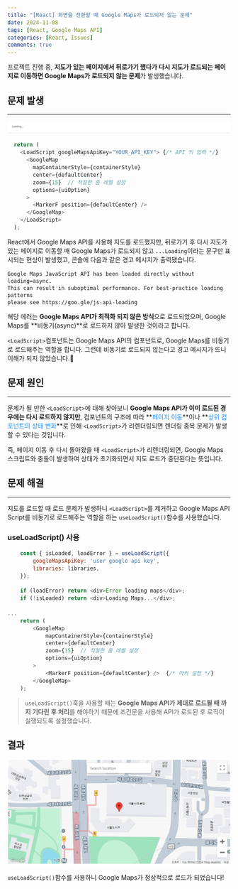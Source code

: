 ```yaml
---
title: "[React] 화면을 전환할 때 Google Maps가 로드되지 않는 문제"
date: 2024-11-08
tags: [React, Google Maps API]
categories: [React, Issues]
comments: true
---
```


프로젝트 진행 중, **지도가 있는 페이지에서 뒤로가기 했다가 다시 지도가 로드되는 페이지로 이동하면 Google Maps가 로드되지 않는 문제**가 발생했습니다.

## 문제 발생
---
![google Maps error1](/assets/img/google_maps_error1.png)
```javascript
  return (
    <LoadScript googleMapsApiKey="YOUR_API_KEY"> {/* API 키 입력 */}
      <GoogleMap
        mapContainerStyle={containerStyle}
        center={defaultCenter}
        zoom={15}  // 적절한 줌 레벨 설정
        options={uiOption}
      >
        <MarkerF position={defaultCenter} />
      </GoogleMap>
    </LoadScript>
  );
```
React에서 Google Maps API를 사용해 지도를 로드했지만, 뒤로가기 후 다시 지도가 있는 페이지로 이동할 때 Google Maps가 로드되지 않고 `...Loading`이라는 문구만 표시되는 현상이 발생했고, 콘솔에 다음과 같은 경고 메시지가 출력됐습니다.
```shell
Google Maps JavaScript API has been loaded directly without loading=async. 
This can result in suboptimal performance. For best-practice loading patterns 	  
please see https://goo.gle/js-api-loading
```
해당 에러는 **Google Maps API가 최적화 되지 않은 방식**으로 로드되었으며, Google Maps를 **비동기(async)**로 로드하지 않아 발생한 것이라고 합니다.

`<LoadScript>`컴포넌트는 Google Maps API의 컴포넌트로, Google Maps를 비동기로 로드해주는 역할을 합니다. 그런데 비동기로 로드되지 않는다고 경고 메시지가 뜨니 이해가 되지 않았습니다.🤔

## 문제 원인
---
문제가 될 만한 `<LoadScript>`에 대해 찾아보니 **Google Maps API가 이미 로드된 경우에는 다시 로드하지 않지만**, 컴포넌트의 구조에 따라 **<font color='#1E90FF'>페이지 이동</font>**이나 **<font color='#1E90FF'>상위 컴포넌트의 상태 변화</font>**로 인해 `<LoadScript>`가 리렌더링되면 렌더링 중복 문제가 발생할 수 있다는 것입니다. 

즉, 페이지 이동 후 다시 돌아왔을 때 `<LoadScript>`가 리렌더링되면, Google Maps 스크립트와 충돌이 발생하여 상태가 초기화되면서 지도 로드가 중단된다는 뜻입니다.

## 문제 해결
---
지도를 로드할 때 로드 문제가 발생하니 `<LoadScript>`를 제거하고 Google Maps API Script를 비동기로 로드해주는 역할을 하는 `useLoadScript()`함수를 사용했습니다.

### useLoadScript() 사용
```javascript
    const { isLoaded, loadError } = useLoadScript({
        googleMapsApiKey: 'user google api key',
        libraries: libraries,
    });

    if (loadError) return <div>Error loading maps</div>;
    if (!isLoaded) return <div>Loading Maps...</div>; 

...
    return (
        <GoogleMap
            mapContainerStyle={containerStyle}
            center={defaultCenter}
            zoom={15}  // 적절한 줌 레벨 설정
            options={uiOption}
        >
            <MarkerF position={defaultCenter} />  {/* 마커 설정 */}
        </GoogleMap>
    );
```
> `useLoadScript()`훅을 사용할 때는 **Google Maps API가 제대로 로드될 때 까지 기다린 후 처리**를 해야하기 때문에 조건문을 사용해 API가 로드된 후 로직이 실행되도록 설정했습니다.

## 결과
![google Maps error2](/assets/img/google_maps_error2.png)

`useLoadScript()`함수를 사용하니 Google Maps가 정상적으로 로드가 되었습니다!